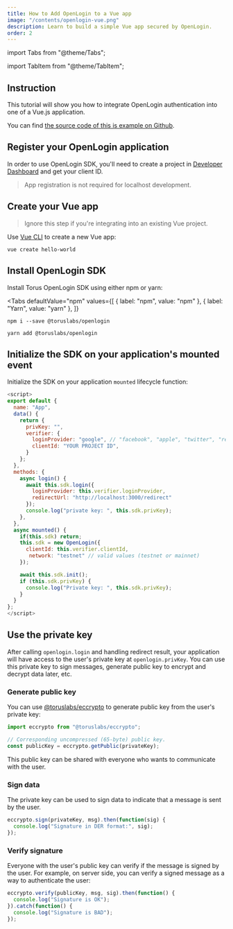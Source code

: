 ```yaml
---
title: How to Add OpenLogin to a Vue app
image: "/contents/openlogin-vue.png"
description: Learn to build a simple Vue app secured by OpenLogin.
order: 2
---
```


import Tabs from "@theme/Tabs";

import TabItem from "@theme/TabItem";

## Instruction

This tutorial will show you how to integrate OpenLogin authentication into one
of a Vue.js application.

You can find [the source code of this is example on Github](https://github.com/torusresearch/OpenLoginSdk/tree/feat/example/example/vue-app).

## Register your OpenLogin application

In order to use OpenLogin SDK, you'll need to create a project in
[Developer Dashboard](https://dashboard.web3auth.io) and get your client ID.

> App registration is not required for localhost development.

## Create your Vue app

> Ignore this step if you're integrating into an existing Vue project.

Use [Vue CLI](https://cli.vuejs.org/guide/installation.html) to create a new Vue app:

```shell
vue create hello-world
```

## Install OpenLogin SDK

Install Torus OpenLogin SDK using either npm or yarn:

<Tabs
  defaultValue="npm"
  values={[
    { label: "npm", value: "npm" },
    { label: "Yarn", value: "yarn" },
  ]}
>
<TabItem value="npm">

```shell
npm i --save @toruslabs/openlogin
```

</TabItem>

<TabItem value="yarn">

```shell
yarn add @toruslabs/openlogin
```

</TabItem>

</Tabs>

## Initialize the SDK on your application's mounted event

Initialize the SDK on your application `mounted` lifecycle function:

```js
<script>
export default {
  name: "App",
  data() {
    return {
      privKey: "",
      verifier: {
        loginProvider: "google", // "facebook", "apple", "twitter", "reddit", etc. See full list of supported logins: https://docs.tor.us/direct-auth/verifiers
        clientId: "YOUR PROJECT ID",
      }
    };
  },
  methods: {
    async login() {
      await this.sdk.login({
        loginProvider: this.verifier.loginProvider,
        redirectUrl: "http://localhost:3000/redirect"
      });
      console.log("private key: ", this.sdk.privKey);
    },
  },
  async mounted() {
    if(this.sdk) return;
    this.sdk = new OpenLogin({
      clientId: this.verifier.clientId,
       network: "testnet" // valid values (testnet or mainnet)
    });

    await this.sdk.init();
    if (this.sdk.privKey) {
      console.log("Private key: ", this.sdk.privKey);
    }
  }
};
</script>
```

## Use the private key

After calling `openlogin.login` and handling redirect result, your application will have access to the user's private key at `openlogin.privKey`. You can use this private key to sign messages, generate public key to encrypt and decrypt data later, etc.

### Generate public key

You can use [@toruslabs/eccrypto](https://www.npmjs.com/package/@toruslabs/eccrypto) to generate public key from the user's private key:

```js
import eccrypto from "@toruslabs/eccrypto";

// Corresponding uncompressed (65-byte) public key.
const publicKey = eccrypto.getPublic(privateKey);
```

This public key can be shared with everyone who wants to communicate with the user.

### Sign data

The private key can be used to sign data to indicate that a message is sent by the user.

```js
eccrypto.sign(privateKey, msg).then(function(sig) {
  console.log("Signature in DER format:", sig);
});
```

### Verify signature

Everyone with the user's public key can verify if the message is signed by the user. For example, on server side, you can verify a signed message as a way to authenticate the user:

```js
eccrypto.verify(publicKey, msg, sig).then(function() {
  console.log("Signature is OK");
}).catch(function() {
  console.log("Signature is BAD");
});
```
